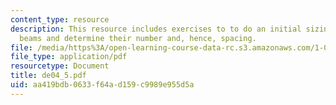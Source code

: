 ```yaml
---
content_type: resource
description: This resource includes exercises to to do an initial sizing of the section
  beams and determine their number and, hence, spacing.
file: /media/https%3A/open-learning-course-data-rc.s3.amazonaws.com/1-050-solid-mechanics-fall-2004/aa419bdb0633f64ad159c9989e955d5a_de04_5.pdf
file_type: application/pdf
resourcetype: Document
title: de04_5.pdf
uid: aa419bdb-0633-f64a-d159-c9989e955d5a
---
```

